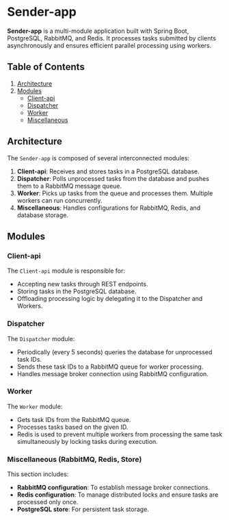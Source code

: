 # Sender-app

**Sender-app** is a multi-module application built with Spring Boot, PostgreSQL, RabbitMQ, and Redis. It processes tasks submitted by clients asynchronously and ensures efficient parallel processing using workers.

## Table of Contents
1. [Architecture](#architecture)
2. [Modules](#modules)
   - [Client-api](#client-api)
   - [Dispatcher](#dispatcher)
   - [Worker](#worker)
   - [Miscellaneous](#miscellaneous-rabbitmq-redis-store)

## Architecture

The `Sender-app` is composed of several interconnected modules:

1. **Client-api**: Receives and stores tasks in a PostgreSQL database.
2. **Dispatcher**: Polls unprocessed tasks from the database and pushes them to a RabbitMQ message queue.
3. **Worker**: Picks up tasks from the queue and processes them. Multiple workers can run concurrently.
4. **Miscellaneous**: Handles configurations for RabbitMQ, Redis, and database storage.

## Modules

### Client-api

The `Client-api` module is responsible for:
- Accepting new tasks through REST endpoints.
- Storing tasks in the PostgreSQL database.
- Offloading processing logic by delegating it to the Dispatcher and Workers.


### Dispatcher

The `Dispatcher` module:
- Periodically (every 5 seconds) queries the database for unprocessed task IDs.
- Sends these task IDs to a RabbitMQ queue for worker processing.
- Handles message broker connection using RabbitMQ configuration.

### Worker

The `Worker` module:
- Gets task IDs from the RabbitMQ queue.
- Processes tasks based on the given ID.
- Redis is used to prevent multiple workers from processing the same task simultaneously by locking tasks during execution.


### Miscellaneous (RabbitMQ, Redis, Store)

This section includes:
- **RabbitMQ configuration**: To establish message broker connections.
- **Redis configuration**: To manage distributed locks and ensure tasks are processed only once.
- **PostgreSQL store**: For persistent task storage.


  
